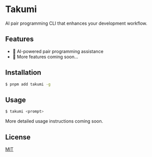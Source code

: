 # Takumi

AI pair programming CLI that enhances your development workflow.

## Features

- 🤖 AI-powered pair programming assistance
- 📝 More features coming soon...

## Installation

```bash
$ pnpm add takumi -g
```

## Usage

```bash
$ takumi <prompt>
```

More detailed usage instructions coming soon.

## License

[MIT](./LICENSE)
